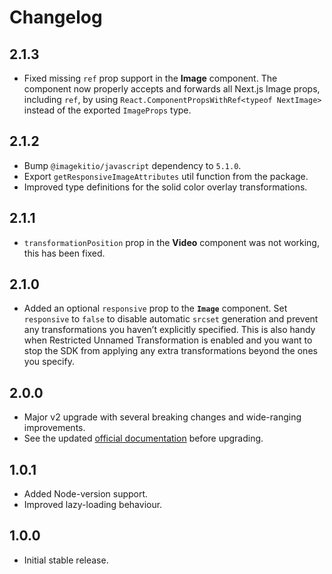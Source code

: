 # Changelog

## 2.1.3

- Fixed missing `ref` prop support in the **Image** component. The component now properly accepts and forwards all Next.js Image props, including `ref`, by using `React.ComponentPropsWithRef<typeof NextImage>` instead of the exported `ImageProps` type.

## 2.1.2

- Bump `@imagekitio/javascript` dependency to `5.1.0`.
- Export `getResponsiveImageAttributes` util function from the package.
- Improved type definitions for the solid color overlay transformations.

## 2.1.1

- `transformationPosition` prop in the **Video** component was not working, this has been fixed.

## 2.1.0

- Added an optional `responsive` prop to the **`Image`** component. Set `responsive` to `false` to disable automatic `srcset` generation and prevent any transformations you haven’t explicitly specified. This is also handy when Restricted Unnamed Transformation is enabled and you want to stop the SDK from applying any extra transformations beyond the ones you specify.

## 2.0.0

- Major v2 upgrade with several breaking changes and wide-ranging improvements.
- See the updated [official documentation](https://imagekit.io/docs/integration/nextjs) before upgrading.

## 1.0.1
- Added Node-version support.  
- Improved lazy-loading behaviour.

## 1.0.0
- Initial stable release.
